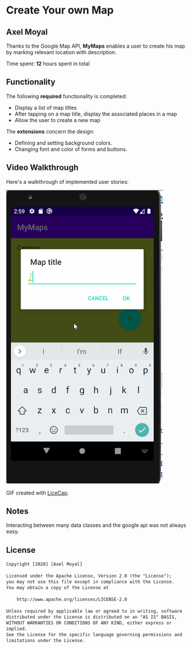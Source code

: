 # Create Your own Map

## **Axel Moyal**

Thanks to the Google Map API, **MyMaps** enables a user to create his map by marking relevant location with description.

Time spent: **12** hours spent in total

## Functionality 

The following **required** functionality is completed:
* Display a list of map titles
* After tapping on a map title, display the associated places in a map
* Allow the user to create a new map

The **extensions** concern the design:

* Defining and setting background colors. 
* Changing font and color of forms and buttons. 

## Video Walkthrough

Here's a walkthrough of implemented user stories:

<img src='MapsVideo.gif' title='Video Walkthrough' width='' alt='Video Walkthrough' />

GIF created with [LiceCap](http://www.cockos.com/licecap/).

## Notes

Interacting between many data classes and the google api was not always easy. 

## License

    Copyright [2020] [Axel Moyal]

    Licensed under the Apache License, Version 2.0 (the "License");
    you may not use this file except in compliance with the License.
    You may obtain a copy of the License at

        http://www.apache.org/licenses/LICENSE-2.0

    Unless required by applicable law or agreed to in writing, software
    distributed under the License is distributed on an "AS IS" BASIS,
    WITHOUT WARRANTIES OR CONDITIONS OF ANY KIND, either express or implied.
    See the License for the specific language governing permissions and
    limitations under the License.